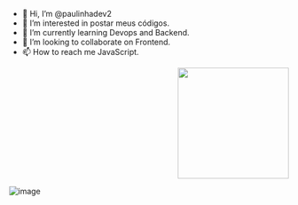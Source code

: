 - 👋 Hi, I’m @paulinhadev2
- 👀 I’m interested in postar meus códigos.
- 🌱 I’m currently learning Devops and Backend.
- 💞️ I’m looking to collaborate on Frontend.
- 📫 How to reach me JavaScript.

<!---
paulinhadev2/paulinhadev2 is a ✨ special ✨ repository because its `README.md` (this file) appears on your GitHub profile.
You can click the Preview link to take a look at your changes.
--->


<div align="right">
<img src="https://images6.alphacoders.com/126/thumbbig-1265353.webp" width="200px" ; border-radius="60px" />
</div>





![image](https://user-images.githubusercontent.com/121134832/211650551-3c501542-d151-40e2-8cf5-2ac7d94d41bb.png)



 



